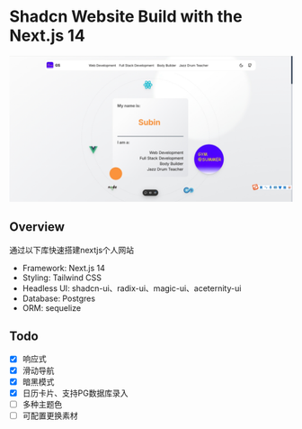 # Shadcn Website Build with the Next.js 14

![首页](./public/readme.png)

## Overview

通过以下库快速搭建nextjs个人网站

- Framework: Next.js 14
- Styling: Tailwind CSS
- Headless UI: shadcn-ui、radix-ui、magic-ui、aceternity-ui
- Database: Postgres
- ORM: sequelize


## Todo

- [x] 响应式
- [x] 滑动导航
- [x] 暗黑模式
- [x] 日历卡片、支持PG数据库录入
- [ ] 多种主题色
- [ ] 可配置更换素材
